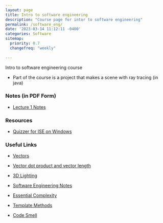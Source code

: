 ```yaml
---
layout: page
title: Intro to software engineering
description: "Course page for intor to software engineering"
permalink: /software_eng/
date: '2023-03-14 11:12:11 -0400'
categories: Software
sitemap:
  priority: 0.7
  changefreq: "weekly"
  
---
```

Intro to software engineering course

- Part of the course is a project that makes a scene with ray tracing (in java)

### Notes (in PDF Form)

* [Lecture 1 Notes](/static/software-notes/Lesson1.pdf)

### Resources

<!-- * [Quizzer for ISE on Android](https://play.google.com/store/apps/details?id=com.aviparshan.isequiz) -->

* [Quizzer for ISE on Windows](https://github.com/edenpro2/ISE-Quizzer)

### Useful Links 

* [Vectors](https://www.khanacademy.org/math/algebra-home/alg-vectors)

* [Vector dot product and vector length](https://www.khanacademy.org/math/linear-algebra/vectors-and-spaces/dot-cross-products/v/vector-dot-product-and-vector-length)

* [3D Lighting](https://docs.unity3d.com/540/Documentation/Manual/Lighting.html)

* [Software Engineering Notes](https://cs.ccsu.edu/~stan/classes/CS410/Notes16/01-WhatIsSE.html)

* [Essential Complexity](https://www.infoq.com/presentations/complexity-distributed-behavior/)

* [Template Methods](https://refactoring.guru/design-patterns/template-method)

* [Code Smell](https://www.alpharithms.com/code-smell-492316/)

